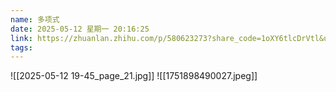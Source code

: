 ```yaml
---
name: 多项式
date: 2025-05-12 星期一 20:16:25
link: https://zhuanlan.zhihu.com/p/580623273?share_code=1oXY6tlcDrVtl&utm_psn=1925681181384504486
tags:
---
```

![[2025-05-12 19-45_page_21.jpg]]
![[1751898490027.jpeg]]